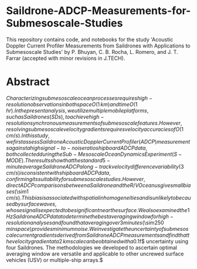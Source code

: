 # Saildrone-ADCP-Measurements-for-Submesoscale-Studies
This repository contains code, and notebooks for the study 'Acoustic Doppler Current Profiler Measurements from Saildrones with Applications to Submesoscale Studies' by P. Bhuyan, C. B. Rocha, L. Romero, and J. T. Farrar (accepted with minor revisions in J.TECH). 

# Abstract
$Characterizing submesoscale ocean processes requires high-resolution observations in both space O(1\,km) and time O(1\,hr). 
In the present analysis, we utilize multiple mobile platforms, such as Saildrones (SDs), to achieve high-resolution synchronous measurements of submesoscale features. However, resolving submesoscale  velocity gradients requires velocity accuracies of O(1\,cm/s). 
In this study, we first assess Saildrone Acoustic Doppler Current Profiler (ADCP) measurements against a high signal-to-noise ratio shipboard ADCP data, both collected during the Sub-Mesoscale Ocean Dynamics Experiment (S-MODE). 
The results show that the standard 5-minute average Saildrone ADCP along-track velocity difference variability (3\,cm/s) is consistent with shipboard ADCP data, confirming its suitability for submesoscale studies.
However, direct ADCP comparisons between a Saildrone and the R/V \textit{Oceanus} give small biases ($\sim$1\,cm/s).  This bias is associated with spatial inhomogeneities and is unlikely to be caused by surface waves, whose signal is expected to be significant near the surface.
We also examined the 1\,Hz Saildrone ADCP data to determine the best averaging window for high-resolution analyses and found that averaging over 3 minutes ($\sim$250\,m in space) provides minimum noise. We investigate the uncertainty of submesoscale current gradients derived from Saildrone ADCP measurements and find that the velocity gradient at a 2\,km scale can be obtained with a 0.1$f$ uncertainty using four Saildrones. 
 The methodologies we developed to ascertain optimal averaging window are versatile and applicable to other uncrewed surface vehicles (USV) or multiple-ship arrays.$
